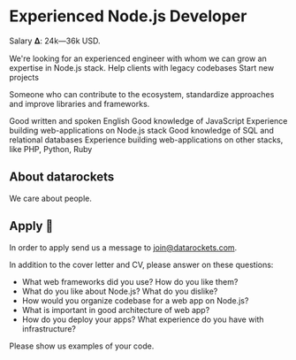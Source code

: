 # Experienced Node.js Developer

Salary 𝚫: 24k—36k USD.

We're looking for an experienced engineer with whom we can grow an expertise in Node.js stack.
Help clients with legacy codebases
Start new projects

Someone who can contribute to the ecosystem, standardize approaches and improve libraries and frameworks.

Good written and spoken English
Good knowledge of JavaScript
Experience building web-applications on Node.js stack
Good knowledge of SQL and relational databases
Experience building web-applications on other stacks, like PHP, Python, Ruby

## About datarockets

We care about people.

## Apply 💌

In order to apply send us a message to [join@datarockets.com](mailto:join@datarockets.com).

In addition to the cover letter and CV, please answer on these questions:

- What web frameworks did you use? How do you like them?
- What do you like about Node.js? What do you dislike?
- How would you organize codebase for a web app on Node.js?
- What is important in good architecture of web app?
- How do you deploy your apps? What experience do you have with infrastructure?

Please show us examples of your code.

